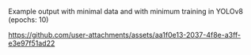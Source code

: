 Example output with minimal data and with minimum training in YOLOv8 (epochs: 10)




https://github.com/user-attachments/assets/aa1f0e13-2037-4f8e-a3ff-e3e97f51ad22


